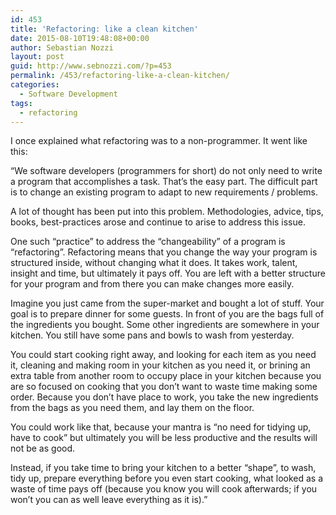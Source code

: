 ```yaml
---
id: 453
title: 'Refactoring: like a clean kitchen'
date: 2015-08-10T19:48:08+00:00
author: Sebastian Nozzi
layout: post
guid: http://www.sebnozzi.com/?p=453
permalink: /453/refactoring-like-a-clean-kitchen/
categories:
  - Software Development
tags:
  - refactoring
---
```

I once explained what refactoring was to a non-programmer. It went like this:

&#8220;We software developers (programmers for short) do not only need to write a program that accomplishes a task. That&#8217;s the easy part. The difficult part is to change an existing program to adapt to new requirements / problems.

A lot of thought has been put into this problem. Methodologies, advice, tips, books, best-practices arose and continue to arise to address this issue.

One such &#8220;practice&#8221; to address the &#8220;changeability&#8221; of a program is &#8220;refactoring&#8221;. Refactoring means that you change the way your program is structured inside, without changing what it does. It takes work, talent, insight and time, but ultimately it pays off. You are left with a better structure for your program and from there you can make changes more easily.

Imagine you just came from the super-market and bought a lot of stuff. Your goal is to prepare dinner for some guests. In front of you are the bags full of the ingredients you bought. Some other ingredients are somewhere in your kitchen. You still have some pans and bowls to wash from yesterday.

You could start cooking right away, and looking for each item as you need it, cleaning and making room in your kitchen as you need it, or brining an extra table from another room to occupy place in your kitchen because you are so focused on cooking that you don&#8217;t want to waste time making some order. Because you don&#8217;t have place to work, you take the new ingredients from the bags as you need them, and lay them on the floor.

You could work like that, because your mantra is &#8220;no need for tidying up, have to cook&#8221; but ultimately you will be less productive and the results will not be as good.

Instead, if you take time to bring your kitchen to a better &#8220;shape&#8221;, to wash, tidy up, prepare everything before you even start cooking, what looked as a waste of time pays off (because you know you will cook afterwards; if you won&#8217;t you can as well leave everything as it is).&#8221;
